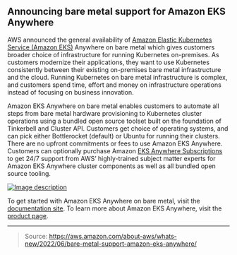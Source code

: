 ## Announcing bare metal support for Amazon EKS Anywhere

AWS announced the general availability of [Amazon Elastic Kubernetes Service (Amazon EKS)](https://aws.amazon.com/eks/eks-anywhere/) Anywhere on bare metal which gives customers broader choice of infrastructure for running Kubernetes on-premises. As customers modernize their applications, they want to use Kubernetes consistently between their existing on-premises bare metal infrastructure and the cloud. Running Kubernetes on bare metal infrastructure is complex, and customers spend time, effort and money on infrastructure operations instead of focusing on business innovation.

Amazon EKS Anywhere on bare metal enables customers to automate all steps from bare metal hardware provisioning to Kubernetes cluster operations using a bundled open source toolset built on the foundation of Tinkerbell and Cluster API. Customers get choice of operating systems, and can pick either Bottlerocket (default) or Ubuntu for running their clusters. There are no upfront commitments or fees to use Amazon EKS Anywhere. Customers can optionally purchase Amazon [EKS Anywhere Subscriptions](https://aws.amazon.com/eks/eks-anywhere/pricing/) to get 24/7 support from AWS’ highly-trained subject matter experts for Amazon EKS Anywhere cluster components as well as all bundled open source tooling.

[![Image description](https://dev-to-uploads.s3.amazonaws.com/uploads/articles/r71m2wk06x3ib803b96l.png)](https://serverspace.io/ref/466650)

To get started with Amazon EKS Anywhere on bare metal, visit the [documentation site](https://anywhere.eks.amazonaws.com/). To learn more about Amazon EKS Anywhere, visit the [product page](https://aws.amazon.com/eks/eks-anywhere/).

---

> Source: https://aws.amazon.com/about-aws/whats-new/2022/06/bare-metal-support-amazon-eks-anywhere/